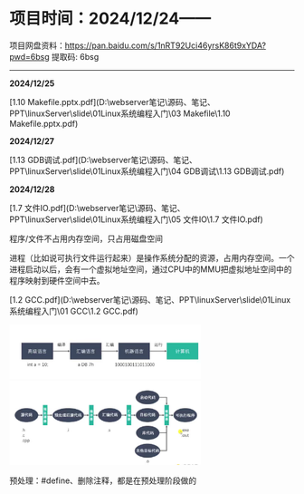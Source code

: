 # 项目时间：2024/12/24——

项目网盘资料：https://pan.baidu.com/s/1nRT92Uci46yrsK86t9xYDA?pwd=6bsg 提取码: 6bsg

---

**2024/12/25**

 [1.10 Makefile.pptx.pdf](D:\webserver笔记\源码、笔记、PPT\linuxServer\slide\01Linux系统编程入门\03 Makefile\1.10 Makefile.pptx.pdf) 

**2024/12/27**

 [1.13 GDB调试.pdf](D:\webserver笔记\源码、笔记、PPT\linuxServer\slide\01Linux系统编程入门\04 GDB调试\1.13 GDB调试.pdf) 

**2024/12/28**

 [1.7 文件IO.pdf](D:\webserver笔记\源码、笔记、PPT\linuxServer\slide\01Linux系统编程入门\05 文件IO\1.7 文件IO.pdf) 

程序/文件不占用内存空间，只占用磁盘空间

进程（比如说可执行文件运行起来）是操作系统分配的资源，占用内存空间。一个进程启动以后，会有一个虚拟地址空间，通过CPU中的MMU把虚拟地址空间中的程序映射到硬件空间中去。

  [1.2 GCC.pdf](D:\webserver笔记\源码、笔记、PPT\linuxServer\slide\01Linux系统编程入门\01 GCC\1.2 GCC.pdf) 

<img src="image/学习记录/image-20241228193851534.png" alt="image-20241228193851534" style="zoom: 33%;" />

<img src="image/学习记录/image-20241228194214034.png" alt="image-20241228194214034" style="zoom:33%;" />

预处理：#define、删除注释，都是在预处理阶段做的

